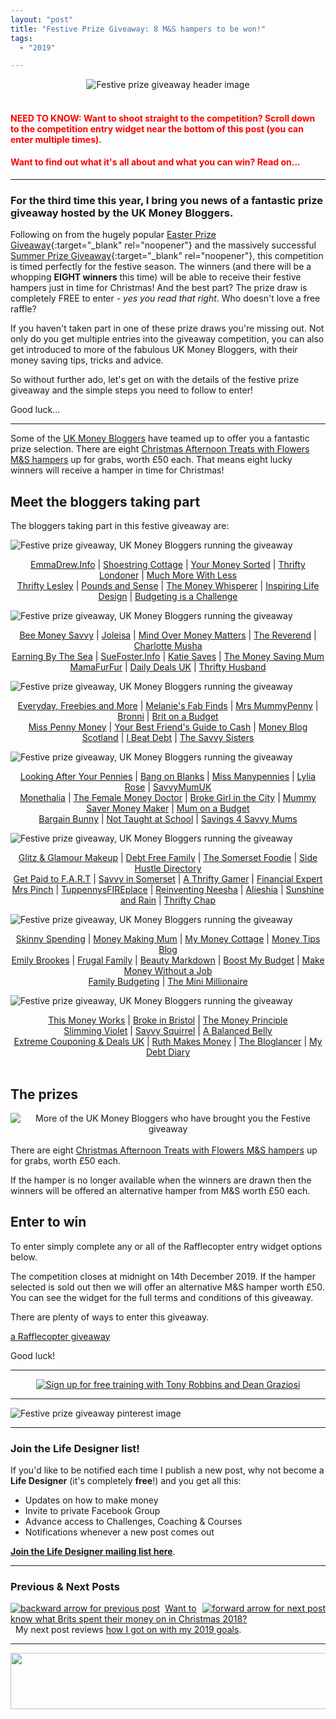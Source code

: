 ```yaml
---
layout: "post"
title: "Festive Prize Giveaway: 8 M&S hampers to be won!"
tags:
  - "2019"

---
```


<center>
    <img src='/i/2019/festive-giveaway/festive-giveaway-header.jpg' alt='Festive prize giveaway header image'>
</center>
<br>

<h4><span style="color:red">NEED TO KNOW: Want to shoot straight to the competition? Scroll down to the competition entry widget near the bottom of this post (you can enter multiple times).</span></h4>
<h4><span style="color:red">Want to find out what it's all about and what you can win? Read on...</span></h4>

***

### For the third time this year, I bring you news of a fantastic prize giveaway hosted by the UK Money Bloggers.

Following on from the hugely popular [Easter Prize Giveaway](/posts/easter-prize-giveaway.html){:target="_blank" rel="noopener"} and the massively successful [Summer Prize Giveaway](/posts/summer-prize-giveaway.html){:target="_blank" rel="noopener"}, this competition is timed perfectly for the festive season. The winners (and there will be a whopping <b>EIGHT winners</b> this time) will be able to receive their festive hampers just in time for Christmas! And the best part? The prize draw is completely FREE to enter - <i>yes you read that right</i>. Who doesn't love a free raffle?

If you haven't taken part in one of these prize draws you're missing out. Not only do you get multiple entries into the giveaway competition, you can also get introduced to more of the fabulous UK Money Bloggers, with their money saving tips, tricks and advice.

So without further ado, let's get on with the details of the festive prize giveaway and the simple steps you need to follow to enter!

Good luck...

***

Some of the <a href="https://ukmoneybloggers.com/" target="_blank" rel="noopener noreferrer">UK Money Bloggers</a> have teamed up to offer you a fantastic prize selection. There are eight <a href="https://www.marksandspencer.com/afternoon-tea-with-flowers-gift-set-available-for-delivery-from-1st-march-2019-/p/p60221491" target="_blank" rel="noopener noreferrer">Christmas Afternoon Treats with Flowers M&amp;S hampers</a> up for grabs, worth £50 each. That means eight lucky winners will receive a hamper in time for Christmas!

<h2>Meet the bloggers taking part</h2>

The bloggers taking part in this festive giveaway are:

<img style="margin: 0 auto;" src="/i/2019/festive-giveaway/festive-giveaway-1.jpg" alt="Festive prize giveaway, UK Money Bloggers running the giveaway">

<span style="display: block; text-align: center;"><a href="http://www.emmadrew.info" target="_blank" rel="noopener noreferrer">EmmaDrew.Info</a> \| <a href="http://www.shoestringcottage.com" target="_blank" rel="noopener noreferrer">Shoestring Cottage</a> \| <a href="https://www.yourmoneysorted.co.uk/" target="_blank" rel="noopener noreferrer">Your Money Sorted</a> \| <a href="https://thriftylondoner.com/" target="_blank" rel="noopener noreferrer">Thrifty Londoner</a> \| <a href="https://www.muchmorewithless.co.uk" target="_blank" rel="noopener noreferrer">Much More With Less</a> <br /> <a href="https://www.thriftylesley.com" target="_blank" rel="noopener noreferrer">Thrifty Lesley</a> \| <a href="https://www.poundsandsense.com" target="_blank" rel="noopener noreferrer">Pounds and Sense</a> \| <a href="http://themoneywhisperer.co.uk" target="_blank" rel="noopener noreferrer">The Money Whisperer</a> \| <a href="https://inspiringlifedesign.com/" target="_blank" rel="noopener noreferrer">Inspiring Life Design</a> \| <a href="https://budgetingisachallenge.com/" target="_blank" rel="noopener noreferrer">Budgeting is a Challenge</a></span>

<img style="margin: 0 auto;" src="/i/2019/festive-giveaway/festive-giveaway-2.jpg" alt="Festive prize giveaway, UK Money Bloggers running the giveaway">

<span style="display: block; text-align: center;"><a href="https://www.beemoneysavvy.com/" target="_blank" rel="noopener noreferrer">Bee Money Savvy</a> | <a href="https://joleisa.com" target="_blank" rel="noopener noreferrer">Joleisa</a> | <a href="http://www.mindovermoneymatters.co.uk" target="_blank" rel="noopener noreferrer">Mind Over Money Matters</a> | <a href="https://thereverend.co.uk" target="_blank" rel="noopener noreferrer">The Reverend</a> | <a href="http://www.charlottemusha.co.uk" target="_blank" rel="noopener noreferrer">Charlotte Musha</a><br /><a href="https://earningbythesea.co.uk" target="_blank" rel="noopener noreferrer">Earning By The Sea</a> | <a href="https://suefoster.info" target="_blank" rel="noopener noreferrer">SueFoster.Info</a> | <a href="https://www.katiesaves.com/" target="_blank" rel="noopener noreferrer">Katie Saves</a> | <a href="http://www.Themoneysavingmum.com" target="_blank" rel="noopener noreferrer">The Money Saving Mum</a><br /><a href="https://mamafurfur.com/" target="_blank" rel="noopener noreferrer">MamaFurFur</a> | <a href="https://www.dailydealsblog.co.uk" target="_blank" rel="noopener noreferrer">Daily Deals UK</a> | <a href="https://thriftyhusband.com/" target="_blank" rel="noopener noreferrer">Thrifty Husband</a></span>

<img style="margin: 0 auto;" src="/i/2019/festive-giveaway/festive-giveaway-3.jpg" alt="Festive prize giveaway, UK Money Bloggers running the giveaway">

<span style="display: block; text-align: center;"><a href="https://everydayfreebiesandmore.co.uk" target="_blank" rel="noopener noreferrer">Everyday, Freebies and More</a> | <a href="https://melaniesfabfinds.co.uk/" target="_blank" rel="noopener noreferrer">Melanie's Fab Finds</a> | <a href="http://www.mrsmummypenny.co.uk" target="_blank" rel="noopener noreferrer">Mrs MummyPenny</a> | <a href="https://bronni.co.uk/" target="_blank" rel="noopener noreferrer">Bronni</a> | <a href="https://www.britonabudget.co.uk/" target="_blank" rel="noopener noreferrer">Brit on a Budget</a><br /><a href="https://misspennymoney.com" target="_blank" rel="noopener noreferrer">Miss Penny Money</a> | <a href="https://www.yourbestfriendsguidetocash.co.uk/" target="_blank" rel="noopener noreferrer">Your Best Friend's Guide to Cash</a> | <a href="https://moneyblogscotland.co.uk/" target="_blank" rel="noopener noreferrer">Money Blog Scotland</a> | <a href="https://ibeatdebt.com/" target="_blank" rel="noopener noreferrer">I Beat Debt</a> | <a href="https://www.thesavvysisters.com/" target="_blank" rel="noopener noreferrer">The Savvy Sisters</a></span>

<img style="margin: 0 auto;" src="/i/2019/festive-giveaway/festive-giveaway-4.jpg" alt="Festive prize giveaway, UK Money Bloggers running the giveaway">

<span style="display: block; text-align: center;"><a href="https://lookingafteryourpennies.com/" target="_blank" rel="noopener noreferrer">Looking After Your Pennies</a> | <a href="https://www.bangonblanks.co.uk/blog" target="_blank" rel="noopener noreferrer">Bang on Blanks</a> | <a href="https://www.missmanypennies.com" target="_blank" rel="noopener noreferrer">Miss Manypennies</a> | <a href="https://www.lyliarose.com/" target="_blank" rel="noopener noreferrer">Lylia Rose</a> | <a href="http://savvymumuk.co.uk/" target="_blank" rel="noopener noreferrer">SavvyMumUK</a><br /><a href="https://monethalia.com/" target="_blank" rel="noopener noreferrer">Monethalia</a> | <a href="https://thefemalemoneydoctor.com/" target="_blank" rel="noopener noreferrer">The Female Money Doctor</a> | <a href="https://brokegirlinthecity.com/" target="_blank" rel="noopener noreferrer">Broke Girl in the City</a> | <a href="https://mummysavermoneymaker.co.uk/" target="_blank" rel="noopener noreferrer">Mummy Saver Money Maker</a> | <a href="https://mumonabudget.co.uk/" target="_blank" rel="noopener noreferrer">Mum on a Budget</a><br /><a href="https://bargainbunny.co.uk/" target="_blank" rel="noopener noreferrer">Bargain Bunny</a> | <a href="https://nottaughtatschool.co.uk" target="_blank" rel="noopener noreferrer">Not Taught at School</a> | <a href="http://www.savings4savvymums.co.uk" target="_blank" rel="noopener noreferrer">Savings 4 Savvy Mums</a></span>

<img style="margin: 0 auto;" src="/i/2019/festive-giveaway/festive-giveaway-5.jpg" alt="Festive prize giveaway, UK Money Bloggers running the giveaway">

<span style="display: block; text-align: center;"><a href="https://www.glitzandglamourmakeup.co.uk/" target="_blank" rel="noopener noreferrer">Glitz &amp; Glamour Makeup</a> | <a href="https://debtfreefamily.co.uk/" target="_blank" rel="noopener noreferrer">Debt Free Family</a> | <a href="https://thesomersetfoodie.com/" target="_blank" rel="noopener noreferrer">The Somerset Foodie</a> | <a href="https://www.sidehustledirectory.co.uk" target="_blank" rel="noopener noreferrer">Side Hustle Directory</a><br /><a href="http://www.getpaidtofart.com" target="_blank" rel="noopener noreferrer">Get Paid to F.A.R.T</a> | <a href="http://www.savvyinsomerset.com" target="_blank" rel="noopener noreferrer">Savvy in Somerset</a> | <a href="http://www.athriftygamer.com" target="_blank" rel="noopener noreferrer">A Thrifty Gamer</a> | <a href="https://www.financial-expert.co.uk" target="_blank" rel="noopener noreferrer">Financial Expert</a><br /><a href="https://mrspinch.com" target="_blank" rel="noopener noreferrer">Mrs Pinch</a> | <a href="https://tuppennysfireplace.com/" target="_blank" rel="noopener noreferrer">TuppennysFIREplace</a> | <a href="https://www.reinventingneesha.co.uk/" target="_blank" rel="noopener noreferrer">Reinventing Neesha</a> | <a href="https://www.alieshia.com/" target="_blank" rel="noopener noreferrer">Alieshia</a> | <a href="https://sunshineandrain.info" target="_blank" rel="noopener noreferrer">Sunshine and Rain</a> | <a href="https://thriftychap.com/" target="_blank" rel="noopener noreferrer">Thrifty Chap</a></span>

<img style="margin: 0 auto;" src="/i/2019/festive-giveaway/festive-giveaway-6.jpg" alt="Festive prize giveaway, UK Money Bloggers running the giveaway">

<span style="display: block; text-align: center;"><a href="https://www.skinnyspending.co.uk" target="_blank" rel="noopener noreferrer">Skinny Spending</a> | <a href="http://moneymakingmum.co.uk" target="_blank" rel="noopener noreferrer">Money Making Mum</a> | <a href="https://mymoneycottage.com" target="_blank" rel="noopener noreferrer">My Money Cottage</a> | <a href="https://www.moneytipsblog.co.uk" target="_blank" rel="noopener noreferrer">Money Tips Blog</a><br /><a href="https://www.emilybrookes.com" target="_blank" rel="noopener noreferrer">Emily Brookes</a> | <a href="https://www.frugalfamily.co.uk" target="_blank" rel="noopener noreferrer">Frugal Family</a> | <a href="https://www.beautymarkdown.co.uk" target="_blank" rel="noopener noreferrer">Beauty Markdown</a> | <a href="https://www.boostmybudget.com/" target="_blank" rel="noopener noreferrer">Boost My Budget</a> | <a href="https://www.makemoneywithoutajob.com" target="_blank" rel="noopener noreferrer">Make Money Without a Job</a><br /><a href="https://www.family-budgeting.co.uk" target="_blank" rel="noopener noreferrer">Family Budgeting</a> | <a href="https://theminimillionaire.com/" target="_blank" rel="noopener noreferrer">The Mini Millionaire</a></span>

<img style="margin: 0 auto;" src="/i/2019/festive-giveaway/festive-giveaway-7.jpg" alt="Festive prize giveaway, UK Money Bloggers running the giveaway">

<span style="display: block; text-align: center;"><a href="https://www.thismoneyworks.com" target="_blank" rel="noopener noreferrer">This Money Works</a> | <a href="https://www.brokeinbristol.co.uk" target="_blank" rel="noopener noreferrer">Broke in Bristol</a> | <a href="https://www.themoneyprinciple.co.uk/" target="_blank" rel="noopener noreferrer">The Money Principle</a><br /><a href="https://www.slimmingviolet.com" target="_blank" rel="noopener noreferrer">Slimming Violet</a> | <a href="https://savvysquirrel.co.uk/" target="_blank" rel="noopener noreferrer">Savvy Squirrel</a> | <a href="https://www.abalancedbelly.co.uk" target="_blank" rel="noopener noreferrer">A Balanced Belly</a><br /><a href="https://excoupuk.com" target="_blank" rel="noopener noreferrer">Extreme Couponing &amp; Deals UK</a> | <a href="https://www.ruthmakesmoney.com" target="_blank" rel="noopener noreferrer">Ruth Makes Money</a> | <a href="https://www.thebloglancer.co.uk" target="_blank" rel="noopener noreferrer">The Bloglancer</a> | <a href="https://mydebtdiary.info/" target="_blank" rel="noopener noreferrer">My Debt Diary</a></span>
<br />

<h2>The prizes</h2>

<center>
    <img src='/i/2019/festive-giveaway/festive-giveaway-prizes.jpg' alt='More of the UK Money Bloggers who have brought you the Festive giveaway'>
</center>
<br>
There are eight <a href="https://www.marksandspencer.com/afternoon-tea-with-flowers-gift-set-available-for-delivery-from-1st-march-2019-/p/p60221491" target="_blank" rel="noopener noreferrer">Christmas Afternoon Treats with Flowers M&amp;S hampers</a> up for grabs, worth £50 each.&nbsp;

If the hamper is no longer available when the winners are drawn then the winners will be offered an alternative hamper from M&amp;S worth £50 each.&nbsp;
<h2>Enter to win</h2>
To enter simply complete any or all of the Rafflecopter entry widget options below.&nbsp;

The competition closes at midnight on 14th December 2019. If the hamper selected is sold out then we will offer an alternative M&amp;S hamper worth £50. You can see the widget for the full terms and conditions of this giveaway.

There are plenty of ways to enter this giveaway.&nbsp;

<a id="rcwidget_wtf01x7g" class="rcptr" href="http://www.rafflecopter.com/rafl/display/a0f8d9c6115/" rel="nofollow" data-raflid="a0f8d9c6115" data-theme="classic" data-template="">a Rafflecopter giveaway</a>
<script src="https://widget-prime.rafflecopter.com/launch.js"></script>

Good luck!


***

<!-- START ADVERTISER: KBB Evergreen (free training) -->
<center>
<a href="https://dgachieve.com/joining?source=ILDbannerads&a=1899" target="_blank" rel="noopener"><img src='/aff/kbb/free-training-728x90.jpg' alt='Sign up for free training with Tony Robbins and Dean Graziosi' /></a>
</center>
<!-- END ADVERTISER: KBB Evergreen (free training) -->

***

![Festive prize giveaway pinterest image](/i/2019/festive-giveaway/festive-giveaway-pin.png)

***

### Join the Life Designer list!

If you'd like to be notified each time I publish a new post, why not become a <b>Life Designer</b> (it's completely <b>free</b>!) and you get all this:

- Updates on how to make money
- Invite to private Facebook Group
- Advance access to Challenges, Coaching & Courses
- Notifications whenever a new post comes out

[**Join the Life Designer mailing list here**](/signup/signup_page).

***

### Previous & Next Posts

<a href="/posts/what-did-brits-spend-their-money-on-last-christmas.html" style="float: left"><img src='/i/backward.png' alt='backward arrow for previous post' /></a> &nbsp;
<a href="/posts/how-did-i-get-on-with-my-2019-goals.html" style="float: right"><img src='/i/forward.png' alt='forward arrow for next post' /></a>
[Want to know what Brits spent their money on in Christmas 2018?](/posts/what-did-brits-spend-their-money-on-last-christmas.html)<br>
&nbsp;&nbsp;My next post reviews [how I got on with my 2019 goals](/posts/how-did-i-get-on-with-my-2019-goals.html).
<br>

***

<!-- START ADVERTISER: TR Relationship program -->
<center>
<a href="http://www.kqzyfj.com/click-9093862-12680972" target="_blank">
<img src="http://www.tqlkg.com/image-9093862-12680972" width="728" height="90" alt="" border="0"/></a>
</center>
<!-- END ADVERTISER: TR Relationship program -->
